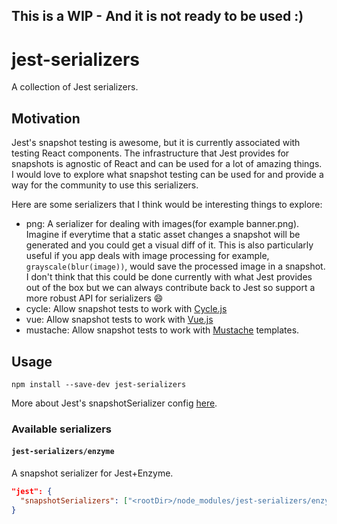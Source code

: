 ## This is a WIP - And it is not ready to be used :)

# jest-serializers

A collection of Jest serializers.

## Motivation

Jest's snapshot testing is awesome, but it is currently associated with testing React components. The infrastructure that Jest provides for snapshots is agnostic of React and can be used for a lot of amazing things. I would love to explore what snapshot testing can be used for and provide a way for the community to use this serializers.

Here are some serializers that I think would be interesting things to explore:
* png: A serializer for dealing with images(for example banner.png). Imagine if everytime that a static asset changes a snapshot will be generated and you could get a visual diff of it. This is also particularly useful if you app deals with image processing for example, `grayscale(blur(image))`, would save the processed image in a snapshot. I don't think that this could be done currently with what Jest provides out of the box but we can always contribute back to Jest so support a more robust API for serializers :smile:
* cycle: Allow snapshot tests to work with [Cycle.js](https://cycle.js.org)
* vue: Allow snapshot tests to work with [Vue.js](https://vuejs.org)
* mustache: Allow snapshot tests to work with [Mustache](https://github.com/janl/mustache.js) templates.



## Usage 

```
npm install --save-dev jest-serializers
```

More about Jest's snapshotSerializer config [here](http://facebook.github.io/jest/docs/configuration.html#snapshotserializers-array-string).

### Available serializers

#### `jest-serializers/enzyme`

A snapshot serializer for Jest+Enzyme.

```json
"jest": {
  "snapshotSerializers": ["<rootDir>/node_modules/jest-serializers/enzyme"]
}
```
